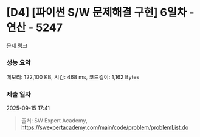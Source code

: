 # [D4] [파이썬 S/W 문제해결 구현] 6일차 - 연산 - 5247 

[문제 링크](https://swexpertacademy.com/main/code/problem/problemDetail.do?contestProbId=AWUS1FaKImUDFAVT) 

### 성능 요약

메모리: 122,100 KB, 시간: 468 ms, 코드길이: 1,162 Bytes

### 제출 일자

2025-09-15 17:41



> 출처: SW Expert Academy, https://swexpertacademy.com/main/code/problem/problemList.do